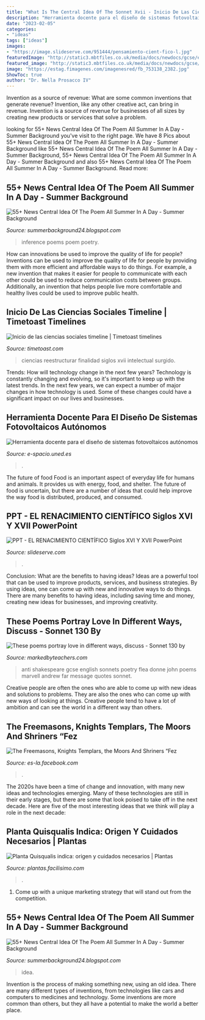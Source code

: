 ```yaml
---
title: "What Is The Central Idea Of The Sonnet Xvii - Inicio De Las Ciencias Sociales Timeline"
description: "Herramienta docente para el diseño de sistemas fotovoltaicos autónomos"
date: "2023-02-05"
categories:
- "ideas"
tags: ["ideas"]
images:
- "https://image.slideserve.com/951444/pensamiento-cient-fico-l.jpg"
featuredImage: "http://static3.mbtfiles.co.uk/media/docs/newdocs/gcse/english/english_literature/poetry/pre_1914/love_poetry/24930/images/preview/img_138_1.jpg"
featured_image: "http://static3.mbtfiles.co.uk/media/docs/newdocs/gcse/english/english_literature/poetry/pre_1914/love_poetry/24930/images/preview/img_138_1.jpg"
image: "https://estag.fimagenes.com/imagenesred/fb_753138_2382.jpg"
ShowToc: true
author: "Dr. Nella Prosacco IV"
---
```



Invention as a source of revenue: What are some common inventions that generate revenue?
Invention, like any other creative act, can bring in revenue. Invention is a source of revenue for businesses of all sizes by creating new products or services that solve a problem.

	

		
looking for 55+ News Central Idea Of The Poem All Summer In A Day - Summer Background you've visit to the right page. We have 8 Pics about 55+ News Central Idea Of The Poem All Summer In A Day - Summer Background like 55+ News Central Idea Of The Poem All Summer In A Day - Summer Background, 55+ News Central Idea Of The Poem All Summer In A Day - Summer Background and also 55+ News Central Idea Of The Poem All Summer In A Day - Summer Background. Read more:
		
    
## 55+ News Central Idea Of The Poem All Summer In A Day - Summer Background

<img loading=lazy src="https://ecdn.teacherspayteachers.com/thumbitem/11-12-Poetry-Inference-Bundle-5-Poems-50-Pages--5177064-1579439449/original-5177064-4.jpg" onerror="this.onerror=null;this.src='https://tse4.mm.bing.net/th?id=OIP.umEthRbzOCbEbVCU3Dc9UAAAAA&amp;pid=15.1';" alt="55+ News Central Idea Of The Poem All Summer In A Day - Summer Background">

_Source: summerbackground24.blogspot.com_

>inference poems poem poetry. 

	

How can innovations be used to improve the quality of life for people?
Inventions can be used to improve the quality of life for people by providing them with more efficient and affordable ways to do things. For example, a new invention that makes it easier for people to communicate with each other could be used to reduce communication costs between groups. Additionally, an invention that helps people live more comfortable and healthy lives could be used to improve public health.

    
## Inicio De Las Ciencias Sociales Timeline | Timetoast Timelines

<img loading=lazy src="https://s3.amazonaws.com/s3.timetoast.com/public/uploads/photo/13589909/image/dfc5b2c782297439e1cbd7f17393b68a" onerror="this.onerror=null;this.src='https://tse1.mm.bing.net/th?id=OIP.bYzcdF5bgpxzRPdkdEfXTAHaEs&amp;pid=15.1';" alt="Inicio de las ciencias sociales timeline | Timetoast timelines">

_Source: timetoast.com_

>ciencias reestructurar finalidad siglos xvii intelectual surgido. 

	

Trends: How will technology change in the next few years?
Technology is constantly changing and evolving, so it's important to keep up with the latest trends. In the next few years, we can expect a number of major changes in how technology is used. Some of these changes could have a significant impact on our lives and businesses.

    
## Herramienta Docente Para El Diseño De Sistemas Fotovoltaicos Autónomos

<img loading=lazy src="http://e-spacio.uned.es:8080/fedora/get/taee:congreso-2010-1042/S08A01W12.jpg" onerror="this.onerror=null;this.src='https://tse2.mm.bing.net/th?id=OIP.6ElW8_sWGGG-phaeZENoaAHaEG&amp;pid=15.1';" alt="Herramienta docente para el diseño de sistemas fotovoltaicos autónomos">

_Source: e-spacio.uned.es_

>. 

	

The future of food
Food is an important aspect of everyday life for humans and animals. It provides us with energy, food, and shelter. The future of food is uncertain, but there are a number of ideas that could help improve the way food is distributed, produced, and consumed.

    
## PPT - EL RENACIMIENTO CIENTÍFICO Siglos XVI Y XVII PowerPoint

<img loading=lazy src="https://image.slideserve.com/951444/pensamiento-cient-fico-l.jpg" onerror="this.onerror=null;this.src='https://tse4.mm.bing.net/th?id=OIP.eXAvJohWqc91hYiZ6htsvAHaFj&amp;pid=15.1';" alt="PPT - EL RENACIMIENTO CIENTÍFICO Siglos XVI Y XVII PowerPoint">

_Source: slideserve.com_

>. 

	

Conclusion: What are the benefits to having ideas?
Ideas are a powerful tool that can be used to improve products, services, and business strategies. By using ideas, one can come up with new and innovative ways to do things. There are many benefits to having ideas, including saving time and money, creating new ideas for businesses, and improving creativity.

    
## These Poems Portray Love In Different Ways, Discuss - Sonnet 130 By

<img loading=lazy src="http://static3.mbtfiles.co.uk/media/docs/newdocs/gcse/english/english_literature/poetry/pre_1914/love_poetry/24930/images/preview/img_138_1.jpg" onerror="this.onerror=null;this.src='https://tse4.mm.bing.net/th?id=OIP.y-l8aj-htpzBPhh0HwHVjAAAAA&amp;pid=15.1';" alt="These poems portray love in different ways, discuss - Sonnet 130 by">

_Source: markedbyteachers.com_

>anti shakespeare gcse english sonnets poetry flea donne john poems marvell andrew far message quotes sonnet. 

	

Creative people are often the ones who are able to come up with new ideas and solutions to problems. They are also the ones who can come up with new ways of looking at things. Creative people tend to have a lot of ambition and can see the world in a different way than others.

    
## The Freemasons, Knights Templars, The Moors And Shriners “Fez

<img loading=lazy src="https://lookaside.fbsbx.com/lookaside/crawler/media/?media_id=143873929375609" onerror="this.onerror=null;this.src='https://tse2.mm.bing.net/th?id=OIP.zKdw2aqfz6GaqUJvUaw95wHaHa&amp;pid=15.1';" alt="The Freemasons, Knights Templars, the Moors And Shriners “Fez">

_Source: es-la.facebook.com_

>. 

	

The 2020s have been a time of change and innovation, with many new ideas and technologies emerging. Many of these technologies are still in their early stages, but there are some that look poised to take off in the next decade. Here are five of the most interesting ideas that we think will play a role in the next decade:

    
## Planta Quisqualis Indica: Origen Y Cuidados Necesarios | Plantas

<img loading=lazy src="https://estag.fimagenes.com/imagenesred/fb_753138_2382.jpg" onerror="this.onerror=null;this.src='https://tse1.mm.bing.net/th?id=OIP.3m-3Z69_LEk7r3TJnr4_cwHaD4&amp;pid=15.1';" alt="Planta Quisqualis indica: origen y cuidados necesarios | Plantas">

_Source: plantas.facilisimo.com_

>. 

	

1. Come up with a unique marketing strategy that will stand out from the competition.

    
## 55+ News Central Idea Of The Poem All Summer In A Day - Summer Background

<img loading=lazy src="https://image1.slideserve.com/1972109/main-idea-l.jpg" onerror="this.onerror=null;this.src='https://tse4.mm.bing.net/th?id=OIP.QIl79vkU472fRoo8yJEY5gHaFj&amp;pid=15.1';" alt="55+ News Central Idea Of The Poem All Summer In A Day - Summer Background">

_Source: summerbackground24.blogspot.com_

>idea. 

	

Invention is the process of making something new, using an old idea. There are many different types of inventions, from technologies like cars and computers to medicines and technology. Some inventions are more common than others, but they all have a potential to make the world a better place.

